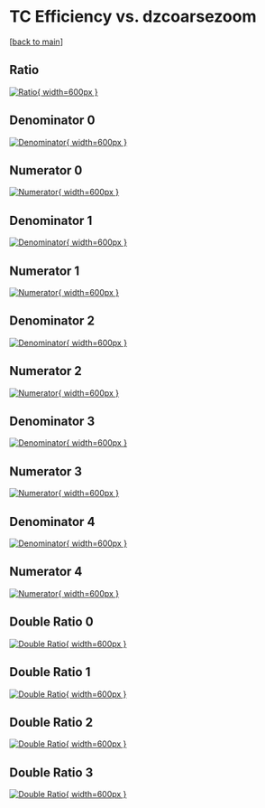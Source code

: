 # TC Efficiency vs. dzcoarsezoom

[[back to main](./)]



## Ratio

[![Ratio](../mtv/var/TC_loweta_321_0_eff_dzcoarsezoom.png){ width=600px }](../mtv/var/TC_loweta_321_0_eff_dzcoarsezoom.pdf)

## Denominator 0

[![Denominator](../mtv/den/TC_loweta_321_0_eff_dzcoarsezoom_den0.png){ width=600px }](../mtv/den/TC_loweta_321_0_eff_dzcoarsezoom_den0.pdf)

## Numerator 0

[![Numerator](../mtv/num/TC_loweta_321_0_eff_dzcoarsezoom_num0.png){ width=600px }](../mtv/num/TC_loweta_321_0_eff_dzcoarsezoom_num0.pdf)

## Denominator 1

[![Denominator](../mtv/den/TC_loweta_321_0_eff_dzcoarsezoom_den1.png){ width=600px }](../mtv/den/TC_loweta_321_0_eff_dzcoarsezoom_den1.pdf)

## Numerator 1

[![Numerator](../mtv/num/TC_loweta_321_0_eff_dzcoarsezoom_num1.png){ width=600px }](../mtv/num/TC_loweta_321_0_eff_dzcoarsezoom_num1.pdf)

## Denominator 2

[![Denominator](../mtv/den/TC_loweta_321_0_eff_dzcoarsezoom_den2.png){ width=600px }](../mtv/den/TC_loweta_321_0_eff_dzcoarsezoom_den2.pdf)

## Numerator 2

[![Numerator](../mtv/num/TC_loweta_321_0_eff_dzcoarsezoom_num2.png){ width=600px }](../mtv/num/TC_loweta_321_0_eff_dzcoarsezoom_num2.pdf)

## Denominator 3

[![Denominator](../mtv/den/TC_loweta_321_0_eff_dzcoarsezoom_den3.png){ width=600px }](../mtv/den/TC_loweta_321_0_eff_dzcoarsezoom_den3.pdf)

## Numerator 3

[![Numerator](../mtv/num/TC_loweta_321_0_eff_dzcoarsezoom_num3.png){ width=600px }](../mtv/num/TC_loweta_321_0_eff_dzcoarsezoom_num3.pdf)

## Denominator 4

[![Denominator](../mtv/den/TC_loweta_321_0_eff_dzcoarsezoom_den4.png){ width=600px }](../mtv/den/TC_loweta_321_0_eff_dzcoarsezoom_den4.pdf)

## Numerator 4

[![Numerator](../mtv/num/TC_loweta_321_0_eff_dzcoarsezoom_num4.png){ width=600px }](../mtv/num/TC_loweta_321_0_eff_dzcoarsezoom_num4.pdf)

## Double Ratio 0

[![Double Ratio](../mtv/ratio/TC_loweta_321_0_eff_dzcoarsezoom_ratio0.png){ width=600px }](../mtv/ratio/TC_loweta_321_0_eff_dzcoarsezoom_ratio0.pdf)

## Double Ratio 1

[![Double Ratio](../mtv/ratio/TC_loweta_321_0_eff_dzcoarsezoom_ratio1.png){ width=600px }](../mtv/ratio/TC_loweta_321_0_eff_dzcoarsezoom_ratio1.pdf)

## Double Ratio 2

[![Double Ratio](../mtv/ratio/TC_loweta_321_0_eff_dzcoarsezoom_ratio2.png){ width=600px }](../mtv/ratio/TC_loweta_321_0_eff_dzcoarsezoom_ratio2.pdf)

## Double Ratio 3

[![Double Ratio](../mtv/ratio/TC_loweta_321_0_eff_dzcoarsezoom_ratio3.png){ width=600px }](../mtv/ratio/TC_loweta_321_0_eff_dzcoarsezoom_ratio3.pdf)


